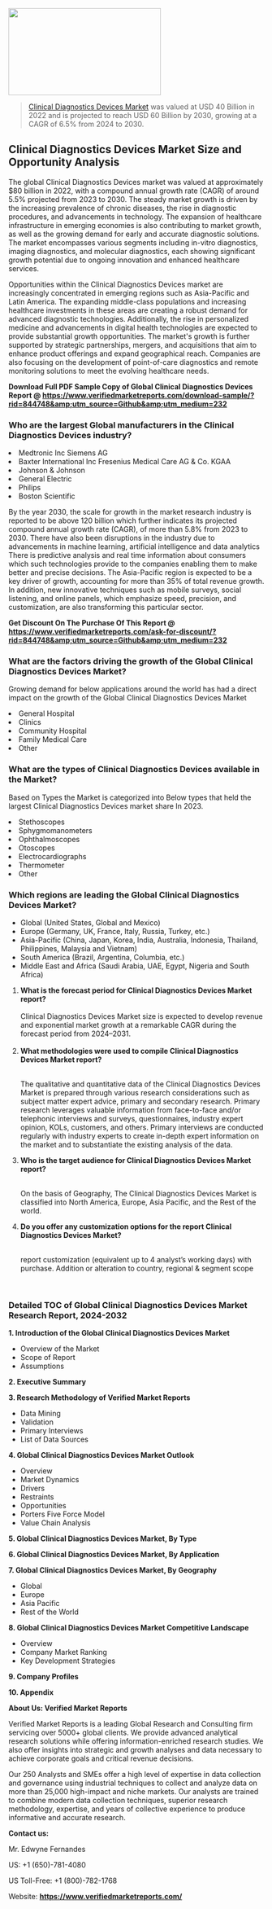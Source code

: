 <img src="https://ffe5etoiles.com/wp-content/uploads/2024/12/MST1-300x171.png" alt="" width="300" height="171" class="alignnone size-medium wp-image-20088" /><blockquote><p><p><a href="https://www.verifiedmarketreports.com/download-sample/?rid=844748&utm_source=Github&utm_medium=232" target="_blank">Clinical Diagnostics Devices Market</a> was valued at USD 40 Billion in 2022 and is projected to reach USD 60 Billion by 2030, growing at a CAGR of 6.5% from 2024 to 2030.</p></blockquote><p><h2>Clinical Diagnostics Devices Market Size and Opportunity Analysis</h2> <p>The global Clinical Diagnostics Devices market was valued at approximately $80 billion in 2022, with a compound annual growth rate (CAGR) of around 5.5% projected from 2023 to 2030. The steady market growth is driven by the increasing prevalence of chronic diseases, the rise in diagnostic procedures, and advancements in technology. The expansion of healthcare infrastructure in emerging economies is also contributing to market growth, as well as the growing demand for early and accurate diagnostic solutions. The market encompasses various segments including in-vitro diagnostics, imaging diagnostics, and molecular diagnostics, each showing significant growth potential due to ongoing innovation and enhanced healthcare services.</p> <p>Opportunities within the Clinical Diagnostics Devices market are increasingly concentrated in emerging regions such as Asia-Pacific and Latin America. The expanding middle-class populations and increasing healthcare investments in these areas are creating a robust demand for advanced diagnostic technologies. Additionally, the rise in personalized medicine and advancements in digital health technologies are expected to provide substantial growth opportunities. The market's growth is further supported by strategic partnerships, mergers, and acquisitions that aim to enhance product offerings and expand geographical reach. Companies are also focusing on the development of point-of-care diagnostics and remote monitoring solutions to meet the evolving healthcare needs.</p> </p><p class=""><strong>Download Full PDF Sample Copy of Global Clinical Diagnostics Devices Report @ <a href="https://www.verifiedmarketreports.com/download-sample/?rid=844748&amp;utm_source=Github&amp;utm_medium=232" target="_blank">https://www.verifiedmarketreports.com/download-sample/?rid=844748&amp;utm_source=Github&amp;utm_medium=232</a></strong></p><h3 id="" class="">Who are the largest Global manufacturers in the Clinical Diagnostics Devices industry?</h3><p><li>Medtronic Inc Siemens AG</li><li> Baxter International Inc Fresenius Medical Care AG & Co. KGAA</li><li> Johnson & Johnson</li><li> General Electric</li><li> Philips</li><li> Boston Scientific</li></p><div class=""><div class="" dir="" data-message-author-role="" data-message-id="" data-message-model-slug=""><div class=""><div class=""><div class=""><div class="" dir="" data-message-author-role="" data-message-id="" data-message-model-slug=""><div class=""><div class=""><p>By the year 2030, the scale for growth in the market research industry is reported to be above 120 billion which further indicates its projected compound annual growth rate (CAGR), of more than 5.8% from 2023 to 2030. There have also been disruptions in the industry due to advancements in machine learning, artificial intelligence and data analytics There is predictive analysis and real time information about consumers which such technologies provide to the companies enabling them to make better and precise decisions. The Asia-Pacific region is expected to be a key driver of growth, accounting for more than 35% of total revenue growth. In addition, new innovative techniques such as mobile surveys, social listening, and online panels, which emphasize speed, precision, and customization, are also transforming this particular sector.</p><p><strong>Get Discount On The Purchase Of This Report @&nbsp; <a href="https://www.verifiedmarketreports.com/ask-for-discount/?rid=844748&amp;utm_source=Github&amp;utm_medium=232" target="_blank">https://www.verifiedmarketreports.com/ask-for-discount/?rid=844748&amp;utm_source=Github&amp;utm_medium=232</a></strong></p></div></div></div></div></div></div></div></div><h3 id="" class="">What are the factors driving the growth of the Global Clinical Diagnostics Devices Market?</h3><p id="" class="">Growing demand for below applications around the world has had a direct impact on the growth of the Global Clinical Diagnostics Devices Market</p><p id="" class=""><li>General Hospital</li><li> Clinics</li><li> Community Hospital</li><li> Family Medical Care</li><li> Other</li></p><h3 id="" class="">What are the types of Clinical Diagnostics Devices available in the Market?</h3><p id="" class="">Based on Types the Market is categorized into Below types that held the largest Clinical Diagnostics Devices market share In 2023.</p><p id="" class=""><li>Stethoscopes</li><li> Sphygmomanometers</li><li> Ophthalmoscopes</li><li> Otoscopes</li><li> Electrocardiographs</li><li> Thermometer</li><li> Other</li></p><h3 id="" class="">Which regions are leading the Global Clinical Diagnostics Devices Market?</h3><ul><li>Global (United States, Global and Mexico)</li><li>Europe (Germany, UK, France, Italy, Russia, Turkey, etc.)</li><li>Asia-Pacific (China, Japan, Korea, India, Australia, Indonesia, Thailand, Philippines, Malaysia and Vietnam)</li><li>South America (Brazil, Argentina, Columbia, etc.)</li><li>Middle East and Africa (Saudi Arabia, UAE, Egypt, Nigeria and South Africa)</li></ul><p><ol><li><strong>What is the forecast period for Clinical Diagnostics Devices Market report?<br /></strong><br /><span data-sheets-root="1" data-sheets-value="{&quot;1&quot;:2,&quot;2&quot;:&quot;XXXX size is expected to develop revenue and exponential market growth at a remarkable CAGR during the forecast period from 2024&ndash;2030.&quot;}" data-sheets-userformat="{&quot;2&quot;:12674,&quot;4&quot;:{&quot;1&quot;:2,&quot;2&quot;:16776960},&quot;10&quot;:2,&quot;11&quot;:0,&quot;15&quot;:&quot;Arial&quot;,&quot;16&quot;:12}">Clinical Diagnostics Devices Market size is expected to develop revenue and exponential market growth at a remarkable CAGR during the forecast period from 2024&ndash;2031.</span><br /><br /></li><li><strong>What methodologies were used to compile Clinical Diagnostics Devices Market report?<br /><br /></strong><p>The qualitative and quantitative data of the&nbsp;Clinical Diagnostics Devices Market is prepared through various research considerations such as subject matter expert advice, primary and secondary research. Primary research leverages valuable information from face-to-face and/or telephonic interviews and surveys, questionnaires, industry expert opinion, KOLs, customers, and others. Primary interviews are conducted regularly with industry experts to create in-depth expert information on the market and to substantiate the existing analysis of the data.&nbsp;</p></li><li><strong>Who is the target audience for Clinical Diagnostics Devices Market report?<br /><br /></strong><p>On the basis of Geography, The&nbsp;Clinical Diagnostics Devices Market is classified into North America, Europe, Asia Pacific, and the Rest of the world.</p></li><li><strong>Do you offer any customization options for the report Clinical Diagnostics Devices Market?<br /><br /></strong><p>report customization (equivalent up to 4 analyst&rsquo;s working days) with purchase. Addition or alteration to country, regional &amp; segment scope</p><p>&nbsp;</p></li></ol></p><h3 id="" class="">Detailed TOC of Global Clinical Diagnostics Devices Market Research Report, 2024-2032</h3><p id="" class=""><strong>1. Introduction of the Global Clinical Diagnostics Devices Market</strong></p><ul><li>Overview of the Market</li><li>Scope of Report</li><li>Assumptions</li></ul><p id="" class=""><strong>2. Executive Summary</strong></p><p id="" class=""><strong>3. Research Methodology of&nbsp;Verified Market Reports</strong></p><ul><li>Data Mining</li><li>Validation</li><li>Primary Interviews</li><li>List of Data Sources</li></ul><p id="" class=""><strong>4. Global Clinical Diagnostics Devices Market Outlook</strong></p><ul><li>Overview</li><li>Market Dynamics</li><li>Drivers</li><li>Restraints</li><li>Opportunities</li><li>Porters Five Force Model</li><li>Value Chain Analysis</li></ul><p id="" class=""><strong>5. Global Clinical Diagnostics Devices Market, By&nbsp;Type</strong></p><p id="" class=""><strong>6. Global Clinical Diagnostics Devices Market, By Application</strong></p><p id="" class=""><strong>7. Global Clinical Diagnostics Devices Market, By Geography</strong></p><ul><li>Global</li><li>Europe</li><li>Asia Pacific</li><li>Rest of the World</li></ul><p id="" class=""><strong>8. Global Clinical Diagnostics Devices Market Competitive Landscape</strong></p><ul><li>Overview</li><li>Company Market Ranking</li><li>Key Development Strategies</li></ul><p id="" class=""><strong>9. Company Profiles</strong></p><p id="" class=""><strong>10. Appendix</strong></p><p id="" class=""><strong>About Us: Verified Market Reports</strong></p><p id="" class="">Verified Market Reports is a leading Global Research and Consulting firm servicing over 5000+ global clients. We provide advanced analytical research solutions while offering information-enriched research studies. We also offer insights into strategic and growth analyses and data necessary to achieve corporate goals and critical revenue decisions.</p><p id="" class="">Our 250 Analysts and SMEs offer a high level of expertise in data collection and governance using industrial techniques to collect and analyze data on more than 25,000 high-impact and niche markets. Our analysts are trained to combine modern data collection techniques, superior research methodology, expertise, and years of collective experience to produce informative and accurate research.</p><p id="" class=""><strong>Contact us:</strong></p><p id="" class="">Mr. Edwyne Fernandes</p><p id="" class="">US: +1 (650)-781-4080</p><p id="" class="">US Toll-Free: +1 (800)-782-1768</p><p id="" class="">Website: <a target="" data-test-app-aware-link=""><strong>https://www.verifiedmarketreports.com/</strong></a></p>
